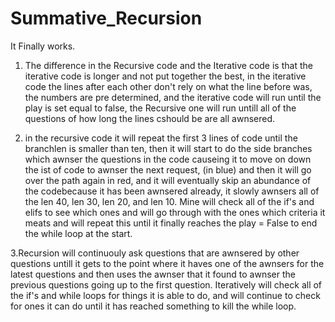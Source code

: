 # Summative_Recursion
It Finally works.


1. The difference in the Recursive code and the Iterative code is that the iterative code is longer and 
not put together the best, in the iterative code the lines after each other don't rely on what the line before was, the numbers are pre determined, and the iterative code will run 
until the play is set equal to false, the Recursive one will run untill all of the questions of how long the lines cshould be are all awnsered.

2. in the recursive code it will repeat the first 3 lines of code until the branchlen is smaller than ten, then it will start to do the side branches which awnser the questions in
the code causeing it to move on down the ist of code to awnser the next request, (in blue) and then it will go over the path again in red, and it will eventually skip an abundance
of the codebecause it has been awnsered already, it slowly awnsers all of the len 40, len 30, len 20, and len 10. Mine will check all of the if's and elifs to see which ones and
will go through with the ones which criteria it meats and will repeat this until it finally reaches the play = False to end the while loop at the start.

3.Recursion will continuouly ask questions that are awnsered by other questions untill it gets to the point where it haves one of the awnsers for the latest questions and then uses
the awnser that it found to awnser the previous questions going up to the first question. Iteratively will check all of the if's and while loops for things it is able to do, and 
will continue to check for ones it can do until it has reached something to kill the while loop.
